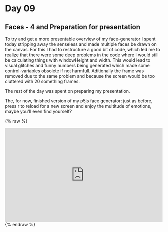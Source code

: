 # Day 09

## Faces - 4 and Preparation for presentation

To try and get a more presentable overview of my face-generator I spent today stripping away the senseless and made multiple faces be drawn on the canvas.
For this I had to restructure a good bit of code, which led me to realize that there were some deep problems in the code where I would still be calculating things with windowHeight and width. This would lead to visual glitches and funny numbers being generated which made some control-variables obsolete if not harmfull. Aditionally the frame was removed due to the same problem and because the screen would be too cluttered with 20 something frames.

The rest of the day was spent on preparing my presentation.

The, for now, finished version of my p5js face generator:
just as before, press r to reload for a new screen and enjoy the multitude of emotions, maybe you'll even find yourself?

{% raw %}
<iframe src="https://editor.p5js.org/Theonean/full/A85xm4hrp" width="100%" height="300" frameborder="no"></iframe>
{% endraw %}
